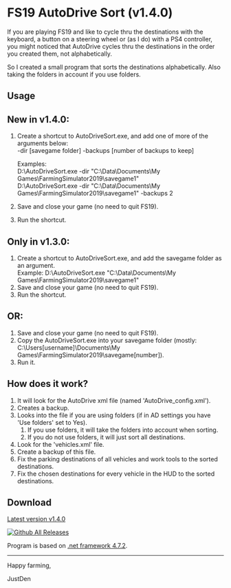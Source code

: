 # FS19 AutoDrive Sort (v1.4.0)

If you are playing FS19 and like to cycle thru the destinations with the keyboard, a button on a steering wheel or (as I do) with a PS4 controller, 
you might noticed that AutoDrive cycles thru the destinations in the order you created them, not alphabetically.

So I created a small program that sorts the destinations alphabetically. Also taking the folders in account if you use folders.

## Usage

New in v1.4.0:
---
1. Create a shortcut to AutoDriveSort.exe, and add one of more of the arguments below:  
   -dir [savegame folder]
   -backups [number of backups to keep]  

   Examples:  
     D:\AutoDriveSort.exe -dir "C:\Data\Documents\My Games\FarmingSimulator2019\savegame1"  
     D:\AutoDriveSort.exe -dir "C:\Data\Documents\My Games\FarmingSimulator2019\savegame1"  -backups 2

1. Save and close your game (no need to quit FS19).
1. Run the shortcut.


Only in v1.3.0:
---
1. Create a shortcut to AutoDriveSort.exe, and add the savegame folder as an argument.  
   Example: D:\AutoDriveSort.exe "C:\Data\Documents\My Games\FarmingSimulator2019\savegame1"  
1. Save and close your game (no need to quit FS19).
1. Run the shortcut.


OR:
---

1. Save and close your game (no need to quit FS19).
1. Copy the AutoDriveSort.exe into your savegame folder (mostly: C:\Users\[username]\Documents\My Games\FarmingSimulator2019\savegame[number]\).
1. Run it.



## How does it work?

1. It will look for the AutoDrive xml file (named 'AutoDrive_config.xml').
1. Creates a backup.
1. Looks into the file if you are using folders (if in AD settings you have 'Use folders' set to Yes).
   1. If you use folders, it will take the folders into account when sorting.
   1. If you do not use folders, it will just sort all destinations.
1. Look for the 'vehicles.xml' file.
1. Create a backup of this file.
1. Fix the parking destinations of all vehicles and work tools to the sorted destinations.
1. Fix the chosen destinations for every vehicle in the HUD to the sorted destinations.

## Download

[Latest version v1.4.0](https://github.com/JustDen1234/FS19_AutoDrive_Sort/releases/download/1.4.0/AutoDriveSort.exe)

[![Github All Releases](https://img.shields.io/github/downloads/JustDen1234/FS19_AutoDrive_Sort/total.svg)]()

Program is based on [.net framework 4.7.2](https://dotnet.microsoft.com/download/dotnet-framework/net472).

---
Happy farming,

JustDen


